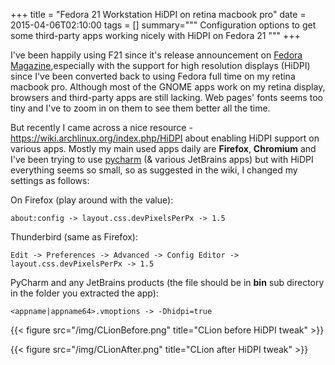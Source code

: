 +++
title = "Fedora 21 Workstation HiDPI on retina macbook pro"
date = 2015-04-06T02:10:00
tags = []
summary="""
Configuration options to get some third-party apps working nicely with HiDPI on
Fedora 21
"""
+++

I've been happily using F21 since it's release announcement on [Fedora Magazine](https://fedoramagazine.org/announcing-fedora-21),especially with the support for high resolution displays (HiDPI) since I've been converted back to using Fedora full time on my retina macbook pro. Although most of the GNOME apps work on my retina display, browsers and third-party apps are still lacking. Web pages' fonts seems too tiny and I've to zoom in on them to see them better all the time.

But recently I came across a nice resource - https://wiki.archlinux.org/index.php/HiDPI about enabling HiDPI support on various apps. Mostly my main used apps daily are **Firefox**, **Chromium** and I've been trying to use [pycharm](https://www.jetbrains.com/pycharm) (& various JetBrains apps) but with HiDPI everything seems so small, so as suggested in the wiki, I changed my settings as follows:

On Firefox (play around with the value):

    about:config -> layout.css.devPixelsPerPx -> 1.5

Thunderbird (same as Firefox):

    Edit -> Preferences -> Advanced -> Config Editor -> layout.css.devPixelsPerPx -> 1.5

PyCharm and any JetBrains products (the file should be in **bin** sub 
directory in the folder you extracted the app):
    
    <appname|appname64>.vmoptions -> -Dhidpi=true

{{< figure src="/img/CLionBefore.png" title="CLion before HiDPI tweak" >}}

{{< figure src="/img/CLionAfter.png" title="CLion after HiDPI tweak" >}}
